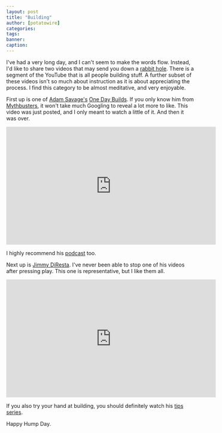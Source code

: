 ```yaml
---
layout: post
title: "Building"
author: [potatowire]
categories: 
tags: 
banner: 
caption: 
---
```



I've had a very long day, and I can't seem to make the words flow. Instead, I'd like to share two videos that may send you down a [rabbit hole](http://www.newyorker.com/culture/cultural-comment/the-rabbit-hole-rabbit-hole). There is a segment of the YouTube that is all people building stuff. A further subset of these videos isn't so much about instruction as it is about appreciating the process. I find this category to be almost meditative, and very enjoyable.

First up is one of [Adam Savage's](http://www.adamsavage.com/) [One Day Builds](https://www.youtube.com/playlist?list=PLKqXxhKj-VjqKzdBYPeqQUM2No2Ps7qU3). If you only know him from [Mythbusters](http://www.adamsavage.com/tvshow.html), it won't take much Googling to reveal a lot more to like. This video was just posted, and I only meant to watch a little of it. And then it was over.

<iframe width="560" height="315" src="https://www.youtube.com/embed/YZHPSMDBlw4" frameborder="0" allowfullscreen></iframe>

I highly recommend his [podcast](http://www.tested.com/still-untitled-the-adam-savage-project/) too.

Next up is [Jimmy DiResta](http://www.jimmydiresta.com/). I've never been able to stop one of his videos after pressing play. This one is representative, but I like them all.

<iframe width="560" height="315" src="https://www.youtube.com/embed/KF-blWcii6g" frameborder="0" allowfullscreen></iframe>

If you also try your hand at building, you should definitely watch his [tips series](https://www.youtube.com/watch?v=9kyLY1xWrCI&list=PLnbHUsOu-Nfvc2bTj2FWiyzrOs_UkVxZH).

Happy Hump Day.
